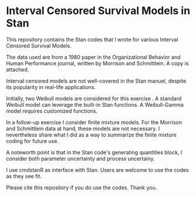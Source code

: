 # Interval Censored Survival Models in Stan

This repository contains the Stan codes that I wrote for various Interval Censored Survival Models.

The data used are from a 1980 paper in the Organizational Behavior and Human Performance journal, written by Morrison and Schmittlein.  A copy is attached.

Interval censored models are not well-covered in the Stan manuel, despite its popularity in real-life applications.

Initially, two Weibull models are considered for this exercise . A standard Weibull model can leverage the built-in Stan functions. A Weibull-Gamma model requires customized functions.  

In a follow-up exercise I consider finite mixture models.  For the Morrison and Schmittlein data at hand, these models are not necessary.  I nevertheless share what I did as a way to summarize the finite mixture coding for future use.

A noteworth point is that in the Stan code's generating quantities block, I consider both parameter uncertainty and process uncertainy.  

I use cmdstanR as interface with Stan. Users are welcome to use the codes as they see fit.  

Please cite this repository if you do use the codes.  Thank you.
